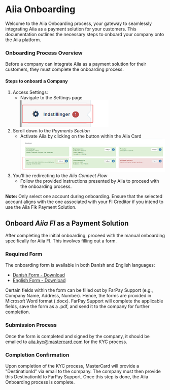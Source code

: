 # Aiia Onboarding
Welcome to the Aiia Onboarding process, your gateway to seamlessly integrating Aiia as a payment solution for your customers. This documentation outlines the necessary steps to onboard your company onto the Aiia platform.

### Onboarding Process Overview
Before a company can integrate Aiia as a payment solution for their customers, they must complete the onboarding process.

#### Steps to onboard a Company

1. Access Settings:
    - Navigate to the Settings page    
    ![](media/settings.png)
2. Scroll down to the *Payments Section*
    - Activate Aiia by clicking on the button within the Aiia Card
    ![](media/payments.png)
3. You'll be redirecting to the *Aiia Connect Flow*
    - Follow the provided instructions presented by Aiia to proceed with the onboarding process.

**Note:** Only select one account during onboarding. Ensure that the selected account aligns with the one associated with your FI Creditor if you intend to use the Aiia Fik Payment Solution.

## Onboard *Aiia FI* as a Payment Solution

After completing the initial onboarding, proceed with the manual onboarding specifically for Aiia FI. This involves filling out a form.


### Required Form
The onboarding form is available in both Danish and English languages:
- [Danish Form - Download](https://github.com/FarPay/PaymentSolutions/raw/main/Aiia/forms/fik_giro_dk.docx)
- [English Form - Download](https://github.com/FarPay/PaymentSolutions/raw/main/Aiia/forms/fik_giro_en.docx)

Certain fields within the form can be filled out by FarPay Support (e.g., Company Name, Address, Number). Hence, the forms are provided in Microsoft Word format (.docx). FarPay Support will complete the applicable fields, save the form as a .pdf, and send it to the company for further completion.


### Submission Process
Once the form is completed and signed by the company, it should be emailed to aiia.kyc@mastercard.com for the KYC process.

### Completion Confirmation
Upon completion of the KYC process, MasterCard will provide a "DestinationId" via email to the company. The company must then provide this DestinationId to FarPay Support. Once this step is done, the Aiia Onboarding process is complete.